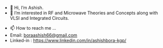 - 👋 Hi, I’m Ashish.  
- 👀 I’m interested in RF and Microwave Theories and Concepts along with VLSI and Integrated Circuits.
<!---- 🌱 I’m currently learning ...
- 💞️ I’m looking to collaborate on ...--->
- 📫 How to reach me ...
- Email: boraashish66@gmail.com
- Linked-in : https://www.linkedin.com/in/ashishbora-kgp/


<!---
BoraAshish/BoraAshish is a ✨ special ✨ repository because its `README.md` (this file) appears on your GitHub profile.
You can click the Preview link to take a look at your changes.
--->
